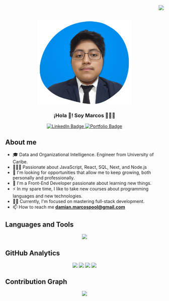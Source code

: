 <div>
	<img align="right" src="https://api.visitorbadge.io/api/visitors?path=marcosd59&countColor=%230099ff" />
	<br />
</div>
<br/>
<div>
<p align="center" width="500">
<!-- 	<img align="center" width="300" src="https://raw.githubusercontent.com/marcosd59/marcosd59/main/img/Picture.png" /> -->
	<img align="center" width="300" src="./img/Profile Photo.png" />
	<h3 align="center">¡Hola 👋! Soy Marcos 👨🏻‍💻</h2>
</p>
</div>

<!--  <p align="center">Soy <strong>Desarrollador Front End Junior</strong> con experiencia.</p> -->
<div id="badges" align="center" text-decoration="none">
  <a href="https://www.linkedin.com/in/marcosd59/" target="_blank" text-decoration="none">
	<img src="https://img.shields.io/badge/LinkedIn-blue?logo=linkedin&logoColor=white&style=for-the-badge" alt="LinkedIn Badge"/>
  </a>
  <a href="https://portfolio-marcospool.netlify.app/" target="_blank" text-decoration="none">
    <img src="https://img.shields.io/badge/Portfolio-FF5722?style=for-the-badge&logo=todoist&logoColor=white" alt="Portfolio Badge"/>
  </a>
</div> 

## About me

- 🎓 Data and Organizational Intelligence. Engineer from University of Caribe.
- 👨🏻‍💻 Passionate about JavaScript, React, SQL, Next, and Node.js
- 🔭 I'm looking for opportunities that allow me to keep growing, both personally and professionally.
- 🌱 I'm a Front-End Developer passionate about learning new things.
- ⚡ In my spare time, I like to take new courses about programming languages and new technologies.
- 👨‍🏫 Currently, I'm focused on mastering full-stack development.
- 📫 How to reach me **damian.marcospool@gmail.com**

## Languages and Tools

<div align="center">
    <img src="https://skillicons.dev/icons?i=html,css,js,ts,cpp,python,php,react,nodejs,mongodb,mysql,aws,vscode,git" />
</div>

## GitHub Analytics

<p align="center" padding-bottom: "25px">
	<!-- GitHub Streak -->
	<img height ="170em" src="https://github-readme-streak-stats.herokuapp.com/?user=marcosd59&theme=dark&background=0c1114&sideLabels=ffffff&ring=0084FF&fire=0084FF&currStreakLabel=0084FF&sideNums=ffffff&currStreakNum=ffffff&dates=ffffff"/> 
	<!-- GitHub Top Lang -->
	<img height ="170em" src="https://github-readme-stats.vercel.app/api/top-langs/?username=marcosd59&layout=compact&title_color=0084ff&text_color=ffffff&bg_color=0c1114&hide=jupyter%20notebook,c%2B%2B,html"/>
	<!-- GitHub Stats -->
	<img height ="160em" src="https://github-readme-stats.vercel.app/api?username=marcosd59&show_icons=true&title_color=0084ff&text_color=ffffff&bg_color=0c1114&icon_color=0084ff"/>
	<!-- GitHub Repo -->
	<img height ="160em" src="https://github-readme-stats.vercel.app/api/pin/?username=marcosd59&repo=quick-cyber-store&title_color=0084ff&text_color=ffffff&bg_color=0c1114&icon_color=fff"/>
</p>

## Contribution Graph

<p align="center" padding-bottom: "20px">
	<img height ="250em" src="https://github-readme-activity-graph.vercel.app/graph?username=marcosd59&title_color=0084ff&text_color=ffffff&bg_color=0c1114&line=0084ff&point=fff&color=fff"/>
</p>
